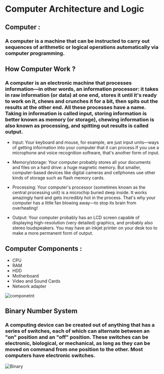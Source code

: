 # Computer Architecture and Logic

## Computer :
### A computer is a machine that can be instructed to carry out sequences of arithmetic or logical operations automatically via computer programming.
## How Computer Work ?

### A computer is an electronic machine that processes information—in other words, an **information processor**: it takes in raw information (or data) at one end, stores it until it's ready to work on it, chews and crunches it for a bit, then spits out the results at the other end. All these processes have a name. Taking in information is called input, storing information is better known as memory (or storage), chewing information is also known as processing, and spitting out results is called output.

+ Input: Your keyboard and mouse, for example, are just input units—ways of getting information into your computer that it can process.If you use a microphone and voice recognition software, that's another form of input.

+ Memory/storage: Your computer probably stores all your documents and files on a hard drive: a huge magnetic memory. But smaller, computer-based devices like digital cameras and cellphones use other kinds of storage such as flash memory cards.

+ Processing: Your computer's processor (sometimes known as the central processing unit) is a microchip buried deep inside. It works amazingly hard and gets incredibly hot in the process. That's why your computer has a little fan blowing away—to stop its brain from overheating!

+ Output: Your computer probably has an LCD screen capable of displaying high-resolution (very detailed) graphics, and probably also stereo loudspeakers. You may have an inkjet printer on your desk too to make a more permanent form of output.

## Computer Components :
+ CPU 
+ RAM
+ HDD 
+ Motherboard
+ Video and Sound Cards
+ Network adapter

![componetnt](https://3.bp.blogspot.com/-psO67xIPqk4/XB2cyudR8RI/AAAAAAAAAEk/WDuHKAVu5yQ2a49ILOi2LourRmj15kcxgCLcBGAs/s1600/Important%2BComputer%2BHardware%2BComponents%2Band%2BParts.jpg)


## Binary Number System

### A computing device can be created out of anything that has a series of switches, each of which can alternate between an "on" position and an "off" position. These switches can be electronic, biological, or mechanical, as long as they can be moved on command from one position to the other. Most computers have electronic switches.


![Binary](https://www.lifewire.com/thmb/-27LpEPPTgNRUORa_mIczKDkWh0=/1280x905/filters:fill(auto,1)/what-is-binary-and-how-does-it-work-4692749-1-1eaec2e636424e71bb35419ef8d5005b.png)
